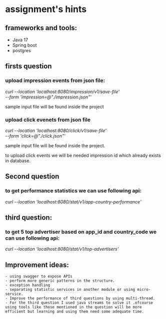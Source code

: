# assignment's hints
## frameworks and tools:
- Java 17
- Spring boot
- postgres

## firsts question
### upload impression events from json file:

  *curl --location 'localhost:8080/impression/v1/save-file' \
--form 'impression=@"./impression.json"'*

sample input file will be found inside the project


### upload click evenets from json file

 *curl --location 'localhost:8080/click/v1/save-file' \
--form 'click=@"./click.json"'*

sample input file will be found inside the project.

to upload click events we will be needed impression id which already exists in database.

## Second question
### to get performance statistics we can use following api:

 *curl --location 'localhost:8080/stat/v1/app-country-performance'*


## third question:
### to get 5 top advertiser based on app_id and country_code we can use following api:
 *curl --location 'localhost:8080/stat/v1/top-advertisers'*



## Improvement ideas:
    - using swagger to expose APIs
    - perform more generic patterns in the structure.
    - exception handling
    - separating statistic services in another module or using micro-service.
    - Improve the performance of third questions by using multi-thread.
    - For the third question I used java streams to solve it .ofcourse using tools like those mentioned in the question will be more efficient but learning and using them need some adequate time.
